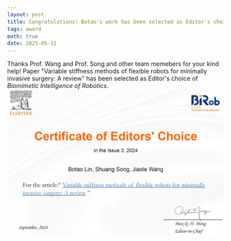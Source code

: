 ```yaml
---
layout: post
title: Congratulations! Botao's work has been selected as Editor's choice of *Biomimetic Intelligence of Robotics*!
tags: award
math: true
date: 2025-05-11
---
```

Thanks Prof. Wang and Prof. Song and other team memebers for your kind help!
Paper "Variable stiffness methods of flexible robots for minimally invasive surgery: A review" has been selected as Editor's choice of *Biomimetic Intelligence of Robotics*.
![certificate of editor's choice](/PostMaterial/2025BiRobeditorchoice.png "Certificate")
